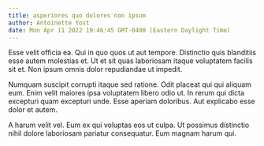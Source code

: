 ```yaml
---
title: asperiores quo dolores non ipsum
author: Antoinette Yost
date: Mon Apr 11 2022 19:46:45 GMT-0400 (Eastern Daylight Time)
---
```

Esse velit officia ea. Qui in quo quos ut aut tempore. Distinctio quis blanditiis esse autem molestias et. Ut et sit quas laboriosam itaque voluptatem facilis sit et. Non ipsum omnis dolor repudiandae ut impedit.

 Numquam suscipit corrupti itaque sed ratione. Odit placeat qui qui aliquam eum. Enim velit maiores ipsa voluptatem libero odio ut. In rerum qui dicta excepturi quam excepturi unde. Esse aperiam doloribus. Aut explicabo esse dolor et autem.

 A harum velit vel. Eum ex qui voluptas eos ut culpa. Ut possimus distinctio nihil dolore laboriosam pariatur consequatur. Eum magnam harum qui.